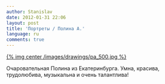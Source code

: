 ```yaml
---
author: Stanislav
date: 2012-01-31 22:06
layout: post
title: 'Портреты / Полина А.'
language: ru
comments: true
---
```


[{% img center /images/drawings/pa_500.jpg %}](/images/drawings/pa.jpg)

Очаровательная Полина из Екатеринбурга. Умна, красива, трудолюбива, музыкальна
и очень талантлива!

